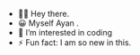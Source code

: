 - 👋🏻 Hey there.
- 😀 Myself Ayan .
- 👀 I’m interested in coding
- ⚡ Fun fact: I am so new in this.

<!---
SRoy-Ayan/SRoy-Ayan is a ✨ special ✨ repository because its `README.md` (this file) appears on your GitHub profile.
You can click the Preview link to take a look at your changes.
--->
